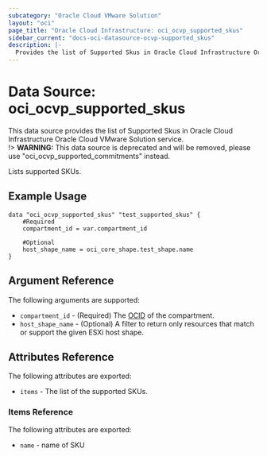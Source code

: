 ```yaml
---
subcategory: "Oracle Cloud VMware Solution"
layout: "oci"
page_title: "Oracle Cloud Infrastructure: oci_ocvp_supported_skus"
sidebar_current: "docs-oci-datasource-ocvp-supported_skus"
description: |-
  Provides the list of Supported Skus in Oracle Cloud Infrastructure Oracle Cloud VMware Solution service
---
```


# Data Source: oci_ocvp_supported_skus
This data source provides the list of Supported Skus in Oracle Cloud Infrastructure Oracle Cloud VMware Solution service.  
!> **WARNING:** This data source is deprecated and will be removed, please use "oci_ocvp_supported_commitments" instead.

Lists supported SKUs.


## Example Usage

```hcl
data "oci_ocvp_supported_skus" "test_supported_skus" {
	#Required
	compartment_id = var.compartment_id

	#Optional
	host_shape_name = oci_core_shape.test_shape.name
}
```

## Argument Reference

The following arguments are supported:

* `compartment_id` - (Required) The [OCID](https://docs.cloud.oracle.com/iaas/Content/General/Concepts/identifiers.htm) of the compartment.
* `host_shape_name` - (Optional) A filter to return only resources that match or support the given ESXi host shape.


## Attributes Reference

The following attributes are exported:

* `items` - The list of the supported SKUs.

### Items Reference

The following attributes are exported:

* `name` - name of SKU

